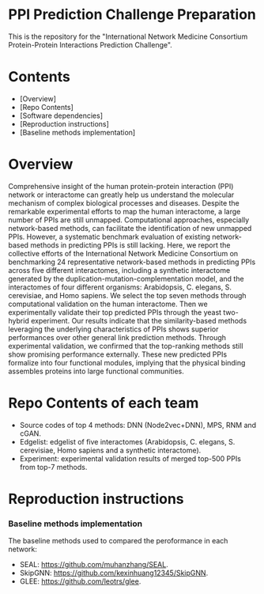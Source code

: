 # PPI Prediction Challenge Preparation
This is the repository for the "International Network Medicine Consortium Protein-Protein Interactions Prediction Challenge".


# Contents
* [Overview]
* [Repo Contents]
* [Software dependencies]
* [Reproduction instructions]
* [Baseline methods implementation]

# Overview

Comprehensive insight of the human protein-protein interaction (PPI) network or interactome can greatly help us understand the molecular mechanism of complex biological processes and diseases. Despite the remarkable experimental efforts to map the human interactome, a large number of PPIs are still unmapped. Computational approaches, especially network-based methods, can facilitate the identification of new unmapped PPIs. However, a systematic benchmark evaluation of existing network-based methods in predicting PPIs is still lacking. Here, we report the collective efforts of the International Network Medicine Consortium on benchmarking 24 representative network-based methods in predicting PPIs across five different interactomes, including a synthetic interactome generated by the duplication-mutation-complementation model, and the interactomes of four different organisms: Arabidopsis, C. elegans, S. cerevisiae, and Homo sapiens. We select the top seven methods through computational validation on the human interactome. Then we experimentally validate their top predicted PPIs through the yeast two-hybrid experiment. Our results indicate that the similarity-based methods leveraging the underlying characteristics of PPIs shows superior performances over other general link prediction methods. Through experimental validation, we confirmed that the top-ranking methods still show promising performance externally. These new predicted PPIs formalize into four functional modules, implying that the physical binding assembles proteins into large functional communities.

# Repo Contents of each team
* Source codes of top 4 methods: DNN (Node2vec+DNN), MPS, RNM and cGAN.
* Edgelist: edgelist of five interactomes (Arabidopsis, C. elegans, S. cerevisiae, Homo sapiens and a synthetic interactome).
* Experiment: experimental validation results of merged top-500 PPIs from top-7 methods.

# Reproduction instructions

### Baseline methods implementation
The baseline methods used to compared the peroformance in each network:
  - SEAL: https://github.com/muhanzhang/SEAL.
  - SkipGNN: https://github.com/kexinhuang12345/SkipGNN.
  - GLEE: https://github.com/leotrs/glee.
